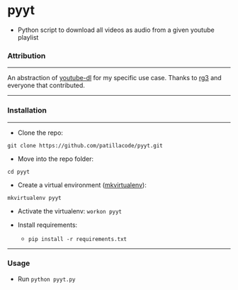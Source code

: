 # pyyt
 - Python script to download all videos as audio from a given youtube playlist


### Attribution ###
-------------------

An abstraction of [youtube-dl](https://github.com/rg3/youtube-dl) for my specific use case.
Thanks to [rg3](https://github.com/rg3) and everyone that contributed.


-------------------


### Installation
-------------------

* Clone the repo:

`git clone https://github.com/patillacode/pyyt.git`

* Move into the repo folder:

`cd pyyt`

* Create a virtual environment ([mkvirtualenv](http://docs.python-guide.org/en/latest/dev/virtualenvs/)):

```mkvirtualenv pyyt```

* Activate the virtualenv:
```workon pyyt```

* Install requirements:

    * `pip install -r requirements.txt`

------------

### Usage
* Run `python pyyt.py`
